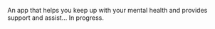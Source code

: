 An app that helps you keep up with your mental health and provides support and assist... In progress.
